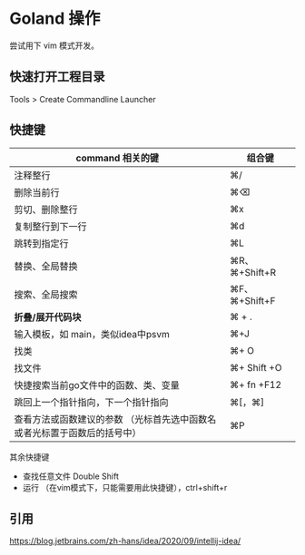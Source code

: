 # Goland 操作

尝试用下 vim 模式开发。

## 快速打开工程目录

Tools > Create Commandline Launcher

## 快捷键

|  command 相关的键   | 组合键 |
|  ----  | ----  |
| 注释整行  | ⌘/  |
| 删除当前行 |  ⌘⌫ | 
| 剪切、删除整行  | ⌘x  |
| 复制整行到下一行  | ⌘d  |
|  跳转到指定行   |⌘L   |
|  替换、全局替换   | ⌘R、 ⌘+Shift+R  |
|  搜索、全局搜索   | ⌘F、 ⌘+Shift+F |
| <b> 折叠/展开代码块 </b> |  ⌘ + . |
| 输入模板，如 main，类似idea中psvm | ⌘+J | 
| 找类 | ⌘+ O | 
| 找文件 | ⌘+ Shift +O |
| 快捷搜索当前go文件中的函数、类、变量 | ⌘+ fn +F12 | 
| 跳回上一个指针指向，下一个指针指向 | ⌘[，⌘] |
| 查看方法或函数建议的参数 （光标首先选中函数名或者光标置于函数后的括号中）| ⌘P | 

其余快捷键 

- 查找任意文件 Double Shift
- 运行  （在vim模式下，只能需要用此快捷键），ctrl+shift+r 

## 引用

https://blog.jetbrains.com/zh-hans/idea/2020/09/intellij-idea/